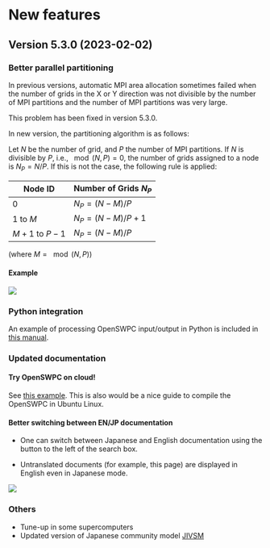 # New features

## Version 5.3.0 (2023-02-02)

### Better parallel partitioning

In previous versions, automatic MPI area allocation sometimes failed when the number of grids in the X or Y direction was not divisible by the number of MPI partitions and the number of MPI partitions was very large. 

This problem has been fixed in version 5.3.0. 

In new version, the partitioning algorithm is as follows: 

Let $N$ be the number of grid, and $P$ the number of MPI partitions. If $N$ is divisible by $P$, i.e., $\mod(N,P)= 0$, the number of grids assigned to a node is $N_P = N/P$. If this is not the case, the following rule is applied: 

| Node ID | Number of Grids $N_P$ |
| ------- | -------------------- |
| 0 | $N_P = (N-M)/P$ |
| 1 to $M$ | $N_P = (N-M)/P + 1$ |
| $M+1$ to $P-1$ | $N_P = (N-M)/P$ |

(where $M = \mod(N,P)$)

#### Example

![](../fig/5.3.0_partition.png)


### Python integration

An example of processing OpenSWPC input/output in Python is included in [this manual](../3._Tools/0305_python.en.md).

### Updated documentation
#### Try OpenSWPC on cloud!

See [this example](../1._SetUp/0100_trial.en.md). This is also would be a nice guide to compile the OpenSWPC in Ubuntu Linux. 

#### Better switching between EN/JP documentation

- One can switch between Japanese and English documentation using the button to the left of the search box.

- Untranslated documents (for example, this page) are displayed in English even in Japanese mode. 

![](../fig/demo-en-jp-switch.gif)


### Others

- Tune-up in some supercomputers
- Updated version of Japanese community model [JIVSM](../1._SetUp/0104_dataset.en.md)
